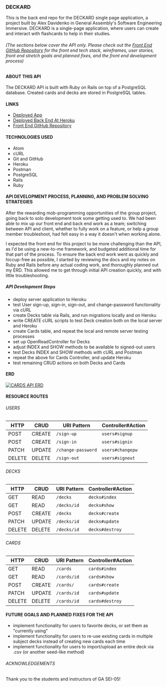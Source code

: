 

### DECKARD

This is the back end repo for the DECKARD single page application, a project built
by Alex Davidenko in General Assembly's Software Engineering Immersive. DECKARD is
a single-page application, where users can create and interact with flashcards to
help in their studies.

###### (The sections below cover the API only. Please check out the [Front End GitHub Repository](https://github.com/alexgdav/cards-client) for the front end tech stack, wireframes, user stories, front end stretch goals and planned fixes, and the front end development process)

#### ABOUT THIS API
The DECKARD API is built with Ruby on Rails on top of a PostgreSQL database. Created cards and decks are stored in PostgreSQL tables.

#### LINKS

- [Deployed App](http://#)
- [Deployed Back End At Heroku](https://glacial-eyrie-35831.herokuapp.com/)
- [Front End GitHub Repository](https://github.com/alexgdav/cards-client)

#### TECHNOLOGIES USED

- Atom
- cURL
- Git and GitHub
- Heroku
- Postman
- PostgreSQL
- Rails
- Ruby

#### API DEVELOPMENT PROCESS, PLANNING, AND PROBLEM SOLVING STRATEGIES

After the rewarding mob-programming opportunities of the group project, going back to solo development took some getting used to. We had been able to mix up our front end and back end work as a team; switching between API and client, whether to fully work on a feature, or help a group member troubleshoot, had felt easy in a way it doesn't when working alone.

I expected the front end for this project to be more challenging than the API, as I'd be using a new-to-me framework, and budgeted additional time for that part of the process. To ensure the back end work went as quickly and hiccup-free as possible, I started by reviewing the docs and my notes on Ruby and Rails before any actual coding work, and thoroughly planned out my ERD. This allowed me to get through initial API creation quickly, and with little troubleshooting.

##### API Development Steps

- deploy server application to Heroku
- test User sign-up, sign-in, sign-out, and change-password functionality via cURL
- create Decks table via Rails, and run migrations locally and on Heroku
- write CREATE cURL scripts to test Deck creation both on the local server and Heroku
- create Cards table, and repeat the local and remote server testing processes
- set up OpenReadController for Decks
- adjust INDEX and SHOW methods to be available to signed-out users
- test Decks INDEX and SHOW methods with cURL and Postman
- repeat the above for Cards Controller, and update Heroku
- test remaining CRUD actions on both Decks and Cards

#### ERD

<a href="https://imgur.com/1QSUcQo"><img src="https://i.imgur.com/1QSUcQo.png" title="CARDS API ERD" /></a>

#### RESOURCE ROUTES
###### USERS

| HTTP   |  CRUD  | URI Pattern            | Controller#Action |
|--------|--------|------------------------|-------------------|
| POST   | CREATE | `/sign-up`             | `users#signup`    |
| POST   | CREATE | `/sign-in`             | `users#signin`    |
| PATCH  | UPDATE | `/change-password`     | `users#changepw`  |
| DELETE | DELETE |  `/sign-out`           | `users#signout`   |

###### DECKS

| HTTP   |  CRUD  | URI Pattern            | Controller#Action |
|--------|--------|------------------------|-------------------|
| GET   | READ | `/decks`             | `decks#index`    |
| GET   | READ | `/decks/id`             | `decks#show`    |
| POST   | CREATE  | `/decks`  | `decks#create`  |
| PATCH  | UPDATE | `/decks/id`     | `decks#update`  |
| DELETE | DELETE |  `/decks/id`           | `decks#destroy`   |

###### CARDS

| HTTP   |  CRUD  | URI Pattern            | Controller#Action |
|--------|--------|------------------------|-------------------|
| GET    | READ | `/cards`             | `cards#index`    |
| GET    | READ | `/cards/id`             | `cards#show`    |
| POST   |  CREATE | `/cards/`   | `cards#create`   |
| PATCH  | UPDATE | `/cards/id`     | `cards#update`  |
| DELETE | DELETE |  `/cards/id`           | `cards#destroy`   |


#### FUTURE GOALS AND PLANNED FIXES FOR THE API
- implement functionality for users to favorite decks, or set them as "currently using"
- implement functionality for users to re-use existing cards in multiple subject decks instead of creating new cards each time
- implement functionality for users to import/upload an entire deck via .csv (or another seed-like method)
###### ACKNOWLEDGEMENTS
Thank you to the students and instructors of GA SEI-05!
